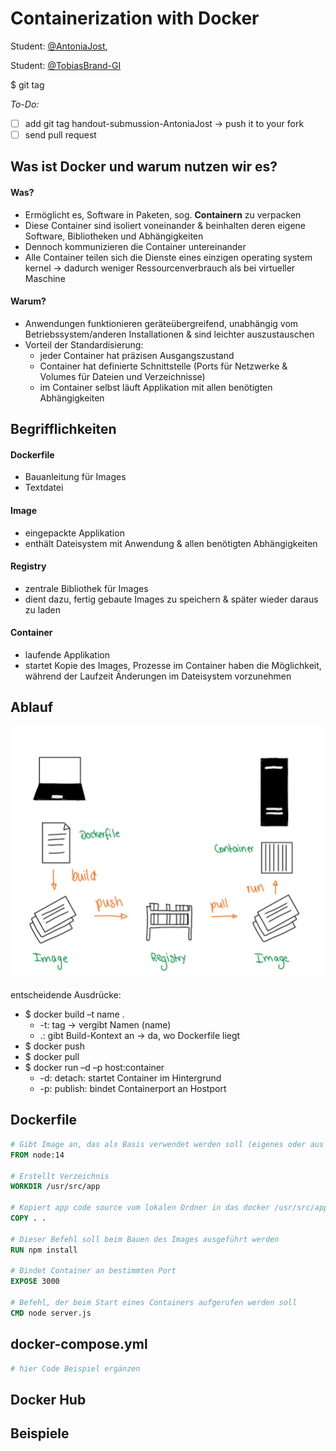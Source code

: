 # Containerization with Docker

Student: [@AntoniaJost](https://github.com/AntoniaJost),

Student: [@TobiasBrand-GI](https://github.com/TobiasBrand-GI)

$ git tag <handout-submission-TobiasBrand-AntoniaJost>

*To-Do:*
- [ ] add git tag handout-submussion-AntoniaJost -> push it to your fork
- [ ] send pull request

## Was ist Docker und warum nutzen wir es?
#### Was?
- Ermöglicht es, Software in Paketen, sog. **Containern** zu verpacken
- Diese Container sind isoliert voneinander & beinhalten deren eigene Software, Bibliotheken und Abhängigkeiten
- Dennoch kommunizieren die Container untereinander 
- Alle Container teilen sich die Dienste eines einzigen operating system kernel -> dadurch weniger Ressourcenverbrauch als bei virtueller Maschine

####  Warum?
- Anwendungen funktionieren geräteübergreifend, unabhängig vom Betriebssystem/anderen Installationen & sind leichter auszustauschen
- Vorteil der Standardisierung:
    - jeder Container hat präzisen Ausgangszustand
    - Container hat definierte Schnittstelle (Ports für Netzwerke & Volumes für Dateien und Verzeichnisse)
    - im Container selbst läuft Applikation mit allen benötigten Abhängigkeiten

## Begrifflichkeiten

#### Dockerfile
- Bauanleitung für Images 
- Textdatei
#### Image
- eingepackte Applikation
- enthält Dateisystem mit Anwendung & allen benötigten Abhängigkeiten
#### Registry
- zentrale Bibliothek für Images
- dient dazu, fertig gebaute Images zu speichern & später wieder daraus zu laden
#### Container
- laufende Applikation
- startet Kopie des Images, Prozesse im Container haben die Möglichkeit, während der Laufzeit Änderungen im Dateisystem vorzunehmen

## Ablauf
![Bild zum Ablauf von Docker](https://github.com/AntoniaJost/geosoft2-2021/blob/main/containerization-with-docker/Docker%20Ablauf.jpg)

entscheidende Ausdrücke:
- $ docker build –t name .
    - -t: tag -> vergibt Namen (name)
    - .: gibt Build-Kontext an -> da, wo Dockerfile liegt
- $ docker push
- $ docker pull
- $ docker run –d –p host:container
    - -d: detach: startet Container im Hintergrund
    - -p: publish: bindet Containerport an Hostport

## Dockerfile
```Dockerfile
# Gibt Image an, das als Basis verwendet werden soll (eigenes oder aus Registry)
FROM node:14

# Erstellt Verzeichnis
WORKDIR /usr/src/app

# Kopiert app code source vom lokalen Ordner in das docker /usr/src/app Arbeitsverzeichnis
COPY . .

# Dieser Befehl soll beim Bauen des Images ausgeführt werden
RUN npm install

# Bindet Container an bestimmten Port
EXPOSE 3000

# Befehl, der beim Start eines Containers aufgerufen werden soll
CMD node server.js
```

## docker-compose.yml
```Dockerfile
# hier Code Beispiel ergänzen
```

## Docker Hub

## Beispiele